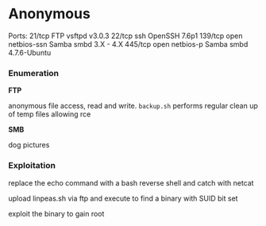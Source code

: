 # Anonymous

Ports:
21/tcp FTP vsftpd v3.0.3
22/tcp ssh OpenSSH 7.6p1
139/tcp open  netbios-ssn Samba smbd 3.X - 4.X
445/tcp open  netbios-p   Samba smbd 4.7.6-Ubuntu

### Enumeration

**FTP**

anonymous file access, read and write. `backup.sh` performs regular clean up of temp files allowing rce

**SMB**

dog pictures

### Exploitation

replace the echo command with a bash reverse shell and catch with netcat

upload linpeas.sh via ftp and execute to find a binary with SUID bit set

exploit the binary to gain root
